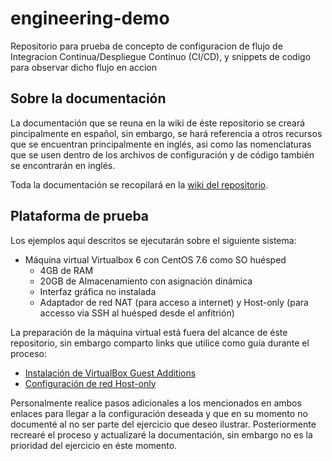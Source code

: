 # engineering-demo
Repositorio para prueba de concepto de configuracion de flujo de Integracion Continua/Despliegue Continuo (CI/CD), y snippets de codigo para observar dicho flujo en accion 

## Sobre la documentación
La documentación que se reuna en la wiki de éste repositorio se creará pincipalmente en español, sin embargo, se hará referencia a otros recursos que se encuentran principalmente en inglés, asi como las nomenclaturas que se usen dentro de los archivos de configuración y de código también se encontrarán en inglés.

Toda la documentación se recopilará en la [wiki del repositorio](https://github.com/nrubio02/engineering-demo/wiki/Inicio).

## Plataforma de prueba
Los ejemplos aqui descritos se ejecutarán sobre el siguiente sistema:

- Máquina virtual Virtualbox 6 con CentOS 7.6 como SO huésped 
  - 4GB de RAM
  - 20GB de Almacenamiento con asignación dinámica
  - Interfaz gráfica no instalada
  - Adaptador de red NAT (para acceso a internet) y Host-only (para accesso via SSH al huésped desde el anfitrión)

La preparación de la máquina virtual está fuera del alcance de éste repositorio, sin embargo comparto links que utilice como guía durante el proceso:

- [Instalación de VirtualBox Guest Additions](https://www.if-not-true-then-false.com/2010/install-virtualbox-guest-additions-on-fedora-centos-red-hat-rhel/)
- [Configuración de red Host-only](https://mikesmithers.wordpress.com/2018/11/17/virtualbox-configuring-a-host-only-network/)

Personalmente realice pasos adicionales a los mencionados en ambos enlaces para llegar a la configuración deseada y que en su momento no documenté al no ser parte del ejercicio que deseo ilustrar. Posteriormente recrearé el proceso y actualizaré la documentación, sin embargo no es la prioridad del ejercicio en éste momento.